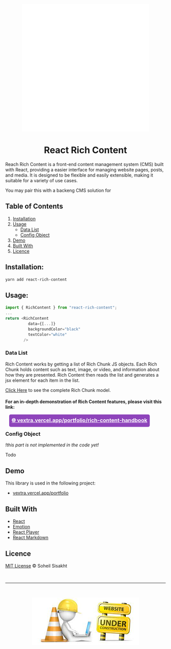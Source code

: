 <p align="center">
  <img src="./misc/logo.gif" />
</p>

<h1 align="center">React Rich Content</h1>

Reach Rich Content is a front-end content management system (CMS) built with React, providing a easier interface for managing website pages, posts, and media. It is designed to be flexible and easily extensible, making it suitable for a variety of use cases.

You may pair this with a backeng CMS solution for

## Table of Contents

1. [Installation](#installation)
2. [Usage](#usage)
   - [Data List](#data-list)
   - [Config Object](#config-object)
3. [Demo](#demo)
4. [Built With](#built-with)
5. [Licence](#licence)

## Installation:

```bash
yarn add react-rich-content
```

## Usage:

```ts
import { RichContent } from "react-rich-content";
...
return <RichContent
          data={[...]}
          backgroundColor="black"
          textColor="white"
        />
```

### Data List

Rich Content works by getting a list of Rich Chunk JS objects. Each Rich Chunk holds content such as text, image, or video, and information about how they are presented. Rich Content then reads the list and generates a jsx element for each item in the list.

[Click Here](./src/models/RichChunkModel.ts) to see the complete Rich Chunk model.

#### For an in-depth demonstration of Rich Content features, please visit this link:

### <a style="color: #fff; background-color: #8e44bb; padding: 8px 8px 11px 8px; border-radius: 5px; margin-left: 12px" href="https://vextra.vercel.app/portfolio/rich-content-handbook" target="_blank">🌐 vextra.vercel.app/portfolio/rich-content-handbook</a>

### Config Object

_!this part is not implemented in the code yet!_

Todo

## Demo

This library is used in the following project:

- <a href="https://vextra.vercel.app/portfolio" target="_blank">vextra.vercel.app/portfolio</a>

## Built With

- [React](https://reactjs.org/)
- [Emotion](https://emotion.sh/)
- [React Player](https://www.npmjs.com/package/react-player)
- [React Markdown](https://www.npmjs.com/package/react-markdown)

## Licence

[MIT License](./LICENCE) © Soheil Sisakht

<br/>

---

<br/>
<p align="center">
  <img src="./misc/under-construction.jpeg" />
</p>
